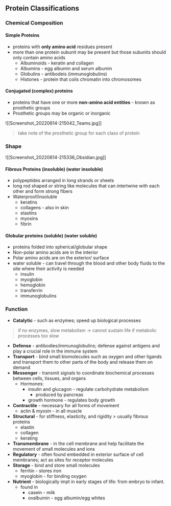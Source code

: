 ## Protein Classifications
### Chemical Composition
#### Simple Proteins
- proteins with **only amino acid** residues present
- more than one protein subunit may be present but those subunits should only contain amino acids
	- Albuminoids - keratin and collagen
	- Albumins - egg albumin and serum albumin
	- Globulins - antibodeis (immunoglobulins)
	- Histones - protein that coils chromatin into chromosomes
#### Conjugated (complex) proteins
- proteins that have one or more **non-amino acid entities** - known as prosthetic groups
- Prosthetic groups may be organic or inorganic

![[Screenshot_20220614-215042_Teams.jpg]]

> take note of the prosthetic group for each class of protein

### Shape 
![[Screenshot_20220614-215336_Obsidian.jpg]]
#### Fibrous Proteins (insoluble) (water insoluble)
- polypeptides arranged in long strands or sheets
- long rod shaped or string like molecules that can intertwine with each other and form strong fibers
- Waterproof/insoluble
	- keratins
	- collagens - also in skin
	- elastins
	- myosins
	- fibrin
#### Globular proteins (soluble) (water soluble)
- proteins folded into spherical/globular shape
- Non-polar amino acids are in the interior
- Polar amino acids are on the exterior/ surface
- water soluble - can travel through the blood and other body fluids to the site where their activity is needed
	- insulin
	- myoglobin
	- hemoglobin
	- transferrin
	- immunoglobulins

### Function
- **Catalytic** - such as enzymes; speed up biological processes 
> if no enzymes, slow metabolism -> cannot sustain life if metabolic processes too slow
- **Defense** - antibodies/immunoglobulins; defense against antigens and play a crucial role in the immune system
- **Transport** - bind small biomolecules such as oxygen and other ligands and transport them to other parts of the body and release them on demand
- **Messenger** - transmit signals to coordinate biochemical processes between cells, tissues, and organs
	- Hormones: 
		- insulin and glucagon - regulate carbohydrate metabolism
			- produced by pancreas 
		- growth hormone - regulates body growth
- **Contractile** - necessary for all forms of movement
	- actin & myosin - in all muscle
- **Structural** - for stiffness, elasticity, and rigidity
		> usually fibrous proteins
	- elastin
	- collagen
	- kerating
- **Transmembrane** - in the cell membrane and help facilitate the movement of small molecules and ions
- **Regulatory** - often found embedded in exterior surface of cell membranes; act as sites for receptor molecules
- **Storage** - bind and store small molecules
	- ferritin - stores iron
	- myoglobin - for binding oxygen
- **Nutrient** - biologically impt in early stages of life: from embryo to infant.
	- found in
		- casein - milk
		- ovalbumin - egg albumin/egg whites

